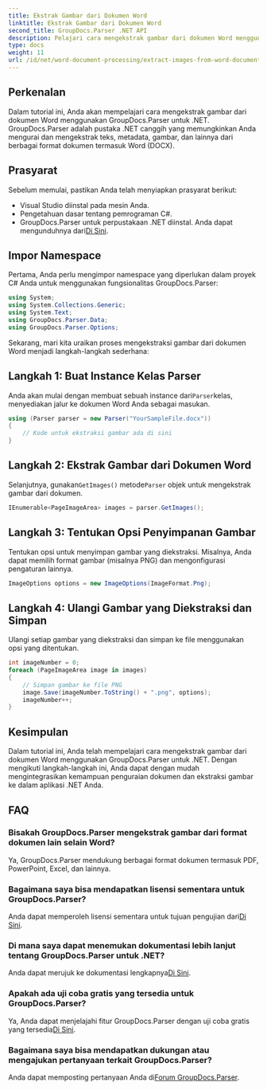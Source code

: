 ```yaml
---
title: Ekstrak Gambar dari Dokumen Word
linktitle: Ekstrak Gambar dari Dokumen Word
second_title: GroupDocs.Parser .NET API
description: Pelajari cara mengekstrak gambar dari dokumen Word menggunakan GroupDocs.Parser untuk .NET. Tutorial ini memberikan panduan langkah demi langkah untuk mengintegrasikan gambar ke .NET Anda.
type: docs
weight: 11
url: /id/net/word-document-processing/extract-images-from-word-document/
---
```

## Perkenalan
Dalam tutorial ini, Anda akan mempelajari cara mengekstrak gambar dari dokumen Word menggunakan GroupDocs.Parser untuk .NET. GroupDocs.Parser adalah pustaka .NET canggih yang memungkinkan Anda mengurai dan mengekstrak teks, metadata, gambar, dan lainnya dari berbagai format dokumen termasuk Word (DOCX).
## Prasyarat
Sebelum memulai, pastikan Anda telah menyiapkan prasyarat berikut:
- Visual Studio diinstal pada mesin Anda.
- Pengetahuan dasar tentang pemrograman C#.
- GroupDocs.Parser untuk perpustakaan .NET diinstal. Anda dapat mengunduhnya dari[Di Sini](https://releases.groupdocs.com/parser/net/).
## Impor Namespace
Pertama, Anda perlu mengimpor namespace yang diperlukan dalam proyek C# Anda untuk menggunakan fungsionalitas GroupDocs.Parser:
```csharp
using System;
using System.Collections.Generic;
using System.Text;
using GroupDocs.Parser.Data;
using GroupDocs.Parser.Options;
```
Sekarang, mari kita uraikan proses mengekstraksi gambar dari dokumen Word menjadi langkah-langkah sederhana:
## Langkah 1: Buat Instance Kelas Parser
 Anda akan mulai dengan membuat sebuah instance dari`Parser`kelas, menyediakan jalur ke dokumen Word Anda sebagai masukan.
```csharp
using (Parser parser = new Parser("YourSampleFile.docx"))
{
    // Kode untuk ekstraksi gambar ada di sini
}
```
## Langkah 2: Ekstrak Gambar dari Dokumen Word
 Selanjutnya, gunakan`GetImages()` metode`Parser` objek untuk mengekstrak gambar dari dokumen.
```csharp
IEnumerable<PageImageArea> images = parser.GetImages();
```
## Langkah 3: Tentukan Opsi Penyimpanan Gambar
Tentukan opsi untuk menyimpan gambar yang diekstraksi. Misalnya, Anda dapat memilih format gambar (misalnya PNG) dan mengonfigurasi pengaturan lainnya.
```csharp
ImageOptions options = new ImageOptions(ImageFormat.Png);
```
## Langkah 4: Ulangi Gambar yang Diekstraksi dan Simpan
Ulangi setiap gambar yang diekstraksi dan simpan ke file menggunakan opsi yang ditentukan.
```csharp
int imageNumber = 0;
foreach (PageImageArea image in images)
{
    // Simpan gambar ke file PNG
    image.Save(imageNumber.ToString() + ".png", options);
    imageNumber++;
}
```
## Kesimpulan
Dalam tutorial ini, Anda telah mempelajari cara mengekstrak gambar dari dokumen Word menggunakan GroupDocs.Parser untuk .NET. Dengan mengikuti langkah-langkah ini, Anda dapat dengan mudah mengintegrasikan kemampuan penguraian dokumen dan ekstraksi gambar ke dalam aplikasi .NET Anda.

## FAQ
### Bisakah GroupDocs.Parser mengekstrak gambar dari format dokumen lain selain Word?
Ya, GroupDocs.Parser mendukung berbagai format dokumen termasuk PDF, PowerPoint, Excel, dan lainnya.
### Bagaimana saya bisa mendapatkan lisensi sementara untuk GroupDocs.Parser?
 Anda dapat memperoleh lisensi sementara untuk tujuan pengujian dari[Di Sini](https://purchase.groupdocs.com/temporary-license/).
### Di mana saya dapat menemukan dokumentasi lebih lanjut tentang GroupDocs.Parser untuk .NET?
 Anda dapat merujuk ke dokumentasi lengkapnya[Di Sini](https://reference.groupdocs.com/parser/net/).
### Apakah ada uji coba gratis yang tersedia untuk GroupDocs.Parser?
 Ya, Anda dapat menjelajahi fitur GroupDocs.Parser dengan uji coba gratis yang tersedia[Di Sini](https://releases.groupdocs.com/).
### Bagaimana saya bisa mendapatkan dukungan atau mengajukan pertanyaan terkait GroupDocs.Parser?
 Anda dapat memposting pertanyaan Anda di[Forum GroupDocs.Parser](https://forum.groupdocs.com/c/parser/17).